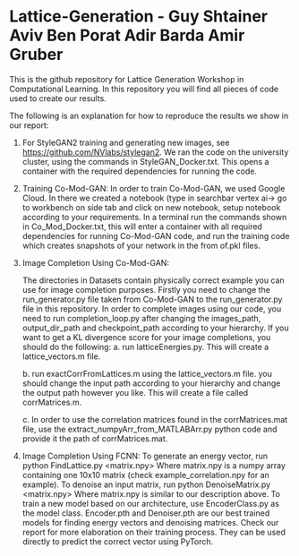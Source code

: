 # Lattice-Generation - Guy Shtainer Aviv Ben Porat Adir Barda Amir Gruber

This is the github repository for Lattice Generation Workshop in Computational Learning.
In this repository you will find all pieces of code used to create our results.

The following is an explanation for how to reproduce the results we show in our report:

1) For StyleGAN2 training and generating new images, see https://github.com/NVlabs/stylegan2. We ran the code on the 
   university cluster, using the commands in StyleGAN_Docker.txt. This opens a container with the required dependencies for 
   running the code.
2) Training Co-Mod-GAN:
   In order to train Co-Mod-GAN, we used Google Cloud. In there we created a notebook (type in searchbar vertex ai-> go to workbench on side 
   tab and click on new notebook, setup notebook according to your requirements. In a terminal run the commands shown in Co_Mod_Docker.txt, this will 
   enter a container with all required dependencies for running Co-Mod-GAN code, and run the training code which creates snapshots of your 
   network in the from of.pkl files.
   
3) Image Completion Using Co-Mod-GAN:
   
   The directories in Datasets contain physically correct example you can use for image completion purposes.
   Firstly you need to change the run_generator.py file taken from Co-Mod-GAN to the run_generator.py file in this repository.
   In order to complete images using our code, you need to run completion_loop.py after changing the images_path, output_dir_path and 
   checkpoint_path according to your hierarchy.
   If you want to get a KL divergence score for your image completions, you should do the following:
   a. run latticeEnergies.py. This will create a lattice_vectors.m file.
   
   b. run exactCorrFromLattices.m using the lattice_vectors.m file. you should change the input path according to your hierarchy and change the 
      output path however you like. This will create a file called corrMatrices.m.
   
   c. In order to use the correlation matrices found in the corrMatrices.mat file, use the extract_numpyArr_from_MATLABArr.py python code and provide it the path of corrMatrices.mat.
   
5) Image Completion Using FCNN:
   To generate an energy vector, run
python FindLattice.py <matrix.npy>
Where matrix.npy is a numpy array containing one 10x10 matrix (check example_correlation.npy for an example).
To denoise an input matrix, run
python DenoiseMatrix.py <matrix.npy>
Where matrix.npy is similar to our description above.
To train a new model based on our architecture, use EncoderClass.py as the model class.
Encoder.pth and Denoiser.pth are our best trained models for finding energy vectors and denoising matrices. Check our report for more elaboration on their training process. They can be used directly to predict the correct vector using PyTorch.

